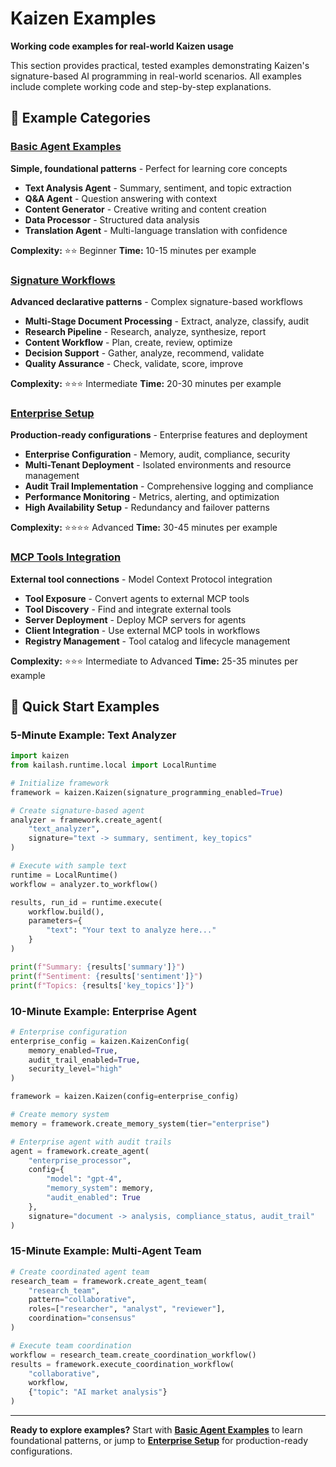 # Kaizen Examples

**Working code examples for real-world Kaizen usage**

This section provides practical, tested examples demonstrating Kaizen's signature-based AI programming in real-world scenarios. All examples include complete working code and step-by-step explanations.

## 📁 Example Categories

### [Basic Agent Examples](basic-agent/)
**Simple, foundational patterns** - Perfect for learning core concepts

- **Text Analysis Agent** - Summary, sentiment, and topic extraction
- **Q&A Agent** - Question answering with context
- **Content Generator** - Creative writing and content creation
- **Data Processor** - Structured data analysis
- **Translation Agent** - Multi-language translation with confidence

**Complexity:** ⭐⭐ Beginner
**Time:** 10-15 minutes per example

### [Signature Workflows](signature-workflows/)
**Advanced declarative patterns** - Complex signature-based workflows

- **Multi-Stage Document Processing** - Extract, analyze, classify, audit
- **Research Pipeline** - Research, analyze, synthesize, report
- **Content Workflow** - Plan, create, review, optimize
- **Decision Support** - Gather, analyze, recommend, validate
- **Quality Assurance** - Check, validate, score, improve

**Complexity:** ⭐⭐⭐ Intermediate
**Time:** 20-30 minutes per example

### [Enterprise Setup](enterprise-setup/)
**Production-ready configurations** - Enterprise features and deployment

- **Enterprise Configuration** - Memory, audit, compliance, security
- **Multi-Tenant Deployment** - Isolated environments and resource management
- **Audit Trail Implementation** - Comprehensive logging and compliance
- **Performance Monitoring** - Metrics, alerting, and optimization
- **High Availability Setup** - Redundancy and failover patterns

**Complexity:** ⭐⭐⭐⭐ Advanced
**Time:** 30-45 minutes per example

### [MCP Tools Integration](mcp-tools/)
**External tool connections** - Model Context Protocol integration

- **Tool Exposure** - Convert agents to external MCP tools
- **Tool Discovery** - Find and integrate external tools
- **Server Deployment** - Deploy MCP servers for agents
- **Client Integration** - Use external MCP tools in workflows
- **Registry Management** - Tool catalog and lifecycle management

**Complexity:** ⭐⭐⭐ Intermediate to Advanced
**Time:** 25-35 minutes per example

## 🚀 Quick Start Examples

### 5-Minute Example: Text Analyzer

```python
import kaizen
from kailash.runtime.local import LocalRuntime

# Initialize framework
framework = kaizen.Kaizen(signature_programming_enabled=True)

# Create signature-based agent
analyzer = framework.create_agent(
    "text_analyzer",
    signature="text -> summary, sentiment, key_topics"
)

# Execute with sample text
runtime = LocalRuntime()
workflow = analyzer.to_workflow()

results, run_id = runtime.execute(
    workflow.build(),
    parameters={
        "text": "Your text to analyze here..."
    }
)

print(f"Summary: {results['summary']}")
print(f"Sentiment: {results['sentiment']}")
print(f"Topics: {results['key_topics']}")
```

### 10-Minute Example: Enterprise Agent

```python
# Enterprise configuration
enterprise_config = kaizen.KaizenConfig(
    memory_enabled=True,
    audit_trail_enabled=True,
    security_level="high"
)

framework = kaizen.Kaizen(config=enterprise_config)

# Create memory system
memory = framework.create_memory_system(tier="enterprise")

# Enterprise agent with audit trails
agent = framework.create_agent(
    "enterprise_processor",
    config={
        "model": "gpt-4",
        "memory_system": memory,
        "audit_enabled": True
    },
    signature="document -> analysis, compliance_status, audit_trail"
)
```

### 15-Minute Example: Multi-Agent Team

```python
# Create coordinated agent team
research_team = framework.create_agent_team(
    "research_team",
    pattern="collaborative",
    roles=["researcher", "analyst", "reviewer"],
    coordination="consensus"
)

# Execute team coordination
workflow = research_team.create_coordination_workflow()
results = framework.execute_coordination_workflow(
    "collaborative",
    workflow,
    {"topic": "AI market analysis"}
)
```

---

**Ready to explore examples?** Start with **[Basic Agent Examples](basic-agent/)** to learn foundational patterns, or jump to **[Enterprise Setup](enterprise-setup/)** for production-ready configurations.
